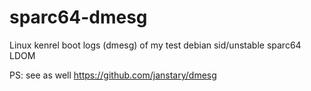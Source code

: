 # sparc64-dmesg

Linux kenrel boot logs (dmesg) of my test debian sid/unstable sparc64 LDOM

PS: see as well https://github.com/janstary/dmesg
